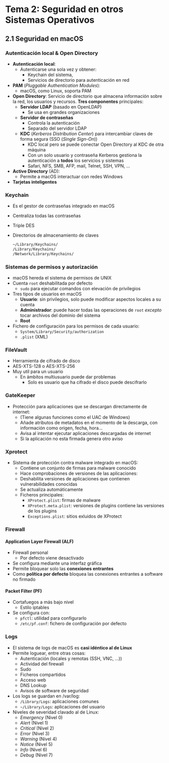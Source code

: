 # Tema 2: Seguridad en otros Sistemas Operativos

## 2.1 Seguridad en macOS

### Autenticación local & Open Directory

- **Autenticación local**:
    - Autenticarse una sola vez y obtener:
        - Keychain del sistema,
        - Servicios de directorio para autenticación en red
- **PAM** (*Pluggable Authentication Modules*):
    - macOS, como Linux, soporta PAM
- **Open Directory**:
 Servicio de directorio que almacena información sobre la red, los usuarios y recursos. **Tres componentes** principales:
    - **Servidor LDAP** (basado en OpenLDAP)
        - Se usa en grandes organizaciones
    - **Servidor de contraseñas**
        - Controla la autenticación
        - Separado del servidor LDAP
    - **KDC** (*Kerberos Distribution Center*) para intercambiar claves de forma segura (SSO (*Single Sign-On*))
        - KDC local pero se puede conectar Open Directory al KDC de otra máquina
        - Con un solo usuario y contraseña Kerberos gestiona la autenticación a **todos** los servicios y sistemas
        - Safari, NFS, SMB, AFP, mail, Telnet, SSH, VPN, ...
- **Active Directory** (AD):
    - Permite a macOS interactuar con redes Windows
- **Tarjetas inteligentes**

### Keychain

- Es el gestor de contraseñas integrado en macOS
- Centraliza todas las contraseñas
- Triple DES
- Directorios de almacenamiento de claves

    ```bash
    ~/Library/Keychains/
    /Library/Keychains/
    /Network/Library/Keychains/
    ```

### Sistemas de permisos y autorización

- macOS hereda el sistema de permisos de UNIX
- Cuenta `root` deshabilitada por defecto
    - `sudo` para ejecutar comandos con elevación de privilegios
- Tres tipos de usuarios en macOS
    - **Usuario**: sin privilegios, solo puede modificar aspectos locales a su cuenta
    - **Administrador**: puede hacer todas las operaciones de `root` *excepto* tocar archivos del dominio del sistema
    - **Root**
- Fichero de configuración para los permisos de cada usuario:
    - `System/Library/Security/authorization`
    - `.plist` (XML)

### FileVault

- Herramienta de cifrado de disco
- AES-XTS-128 o AES-XTS-256
- Muy util para un usuario
    - En ámbitos multiusuario puede dar problemas
        - Solo es usuario que ha cifrado el disco puede descifrarlo

### GateKeeper

- Protección para aplicaciones que se descargan directamente de internet:
    - (Tiene algunas funciones como el UAC de Windows)
    - Añade atributos de metadatos en el momento de la descarga, con información como origen, fecha, hora…
    - Avisa al intentar ejecutar aplicaciones descargadas de internet
    - Si la aplicación no esta firmada genera otro aviso

### Xprotect

- Sistema de protección contra malware integrado en macOS:
    - Contiene un conjunto de firmas para malware conocido
    - Hace comprobaciones de versiones de las aplicaciones:
    - Deshabilita versiones de aplicaciones que contienen vulnerabilidades conocidas
    - Se actualiza automáticamente
    - Ficheros principales:
        - `XProtect.plist`: firmas de malware
        - `XProtect.meta.plist`: versiones de plugins contiene las versiones de los plugins
        - `Exceptions.plist`: sitios exluidos de XProtect

### Firewall

#### Application Layer Firewall (ALF)

- Firewall personal
    - Por defecto viene desactivado
- Se configura mediante una interfaz gráfica
- Permite bloquear solo las **conexiones entrantes**
- Como **política por defecto** bloquea las conexiones entrantes a software no firmado

#### Packet Filter (PF)

- Cortafuegos a más bajo nivel
    - Estilo iptables
- Se configura con:
    - `pfctl`: utilidad para configurarlo
    - `/etc/pf.conf`: fichero de configuración por defecto

### Logs

- El sistema de logs de macOS es **casi idéntico al de Linux**
- Permite loguear, entre otras cosas:
    - Autenticación (locales y remotas (SSH, VNC, ...))
    - Actividad del firewall
    - Sudo
    - Ficheros compartidos
    - Acceso web
    - DNS Lookup
    - Avisos de software de seguridad
- Los logs se guardan en /var/log:
    - `/Library/Logs`: aplicaciones comunes
    - `~/Library/Logs`: aplicaciones del usuario
- Niveles de severidad clavado al de Linux:
    - *Emergency* (Nivel 0)
    - *Alert* (Nivel 1)
    - *Critical* (Nivel 2)
    - *Error* (Nivel 3)
    - *Warning* (Nivel 4)
    - *Notice* (Nivel 5)
    - *Info* (Nivel 6)
    - *Debug* (Nivel 7)
